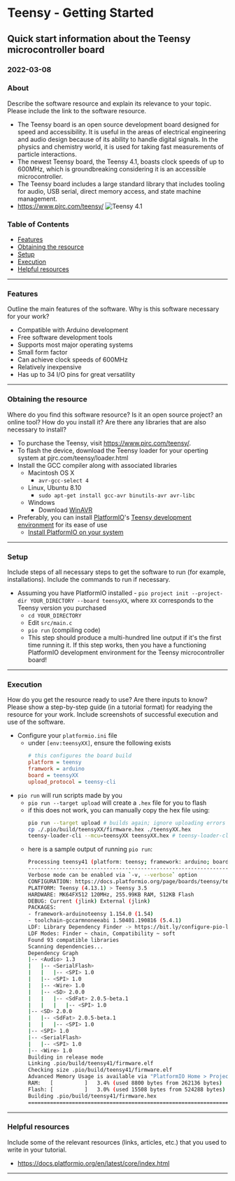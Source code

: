 # Teensy - Getting Started
## Quick start information about the Teensy microcontroller board
### 2022-03-08

### About

Describe the software resource and explain its relevance to your topic. Please include the link to the software resource.

- The Teensy board is an open source development board designed for speed and accessibility. It is useful in the areas of electrical engineering and audio design because of its ability to handle digital signals. In the physics and chemistry world, it is used for taking fast measurements of particle interactions.
- The newest Teensy board, the Teensy 4.1, boasts clock speeds of up to 600MHz, which is groundbreaking considering it is an accessible microcontroller.
- The Teensy board includes a large standard library that includes tooling for audio, USB serial, direct memory access, and state machine management.
- https://www.pjrc.com/teensy/
![Teensy 4.1](https://external-content.duckduckgo.com/iu/?u=https%3A%2F%2Fhackaday.com%2Fwp-content%2Fuploads%2F2020%2F05%2Fteensy-4.1-cover.jpg&f=1&nofb=1)

### Table of Contents

* [Features](https://github.com/Allegheny-ComputerScience-580-S2022/lab01-simojo/blob/main/writing/tutorial.md#features)
* [Obtaining the resource](https://github.com/Allegheny-ComputerScience-580-S2022/lab01-simojo/blob/main/writing/tutorial.md#obtaining-the-resource)
* [Setup](https://github.com/Allegheny-ComputerScience-580-S2022/lab01-simojo/blob/main/writing/tutorial.md#setup)
* [Execution](https://github.com/Allegheny-ComputerScience-580-S2022/lab01-simojo/blob/main/writing/tutorial.md#execution)
* [Helpful resources](https://github.com/Allegheny-ComputerScience-580-S2022/lab01-simojo/blob/main/writing/tutorial.md#helpful-resources)

---

### Features

Outline the main features of the software. Why is this software necessary for your work?

- Compatible with Arduino development
- Free software development tools
- Supports most major operating systems
- Small form factor
- Can achieve clock speeds of 600MHz
- Relatively inexpensive
- Has up to 34 I/O pins for great versatility

---

### Obtaining the resource

Where do you find this software resource? Is it an open source project? an online tool? How do you install it? Are there any libraries that are also necessary to install?

- To purchase the Teensy, visit https://www.pjrc.com/teensy/.
- To flash the device, download the Teensy loader for your operting system at pjrc.com/teensy/loader.html
- Install the GCC compiler along with associated libraries
   - Macintosh OS X
     - `avr-gcc-select 4`
   - Linux, Ubuntu 8.10
     - `sudo apt-get install gcc-avr binutils-avr avr-libc`
   - Windows
     - Download [WinAVR](http://winavr.sourceforge.net/download.html)
- Preferably, you can install [PlatformIO](platformio.org)'s [Teensy development environment](https://docs.platformio.org/en/latest/platforms/teensy.html) for its ease of use
  - [Install PlatformIO on your system](https://docs.platformio.org/en/latest/core/installation.html)

---

### Setup

Include steps of all necessary steps to get the software to run (for example, installations). Include the commands to run if necessary.

- Assuming you have PlatformIO installed
	  - `pio project init --project-dir YOUR_DIRECTORY --board teensyXX`, where `XX` corresponds to the Teensy version you purchased
  - `cd YOUR_DIRECTORY`
  - Edit `src/main.c`
  - `pio run` (compiling code)
  - This step should produce a multi-hundred line output if it's the first time running it. If this step works, then you have a functioning PlatformIO development environment for the Teensy microcontroller board!

---

### Execution

How do you get the resource ready to use? Are there inputs to know? Please show a step-by-step guide (in a tutorial format) for readying the resource for your work. Include screenshots of successful execution and use of the software.

- Configure your `platformio.ini` file
  - under `[env:teensyXX]`, ensure the following exists
    ```ini
    # this configures the board build
    platform = teensy
    framwork = arduino
    board = teensyXX
    upload_protocol = teensy-cli
    ```
- `pio run` will run scripts made by you
  - `pio run --target upload` will create a `.hex` file for you to flash
  - if this does not work, you can manually copy the hex file using:
    ```sh
    pio run --target upload # builds again; ignore uploading errors
    cp ./.pio/build/teensyXX/firmware.hex ./teensyXX.hex
    teensy-loader-cli --mcu=teensyXX teensyXX.hex # teensy-loader-cli will already be installed via PlatformIO
    ```
  - here is a sample output of running `pio run`:
    ```sh
    Processing teensy41 (platform: teensy; framework: arduino; board: teensy35)
    --------------------------------------------------------------------------------------------------------------------------------------------------------------------------------------------
    Verbose mode can be enabled via `-v, --verbose` option
    CONFIGURATION: https://docs.platformio.org/page/boards/teensy/teensy35.html
    PLATFORM: Teensy (4.13.1) > Teensy 3.5
    HARDWARE: MK64FX512 120MHz, 255.99KB RAM, 512KB Flash
    DEBUG: Current (jlink) External (jlink)
    PACKAGES:
    - framework-arduinoteensy 1.154.0 (1.54)
    - toolchain-gccarmnoneeabi 1.50401.190816 (5.4.1)
    LDF: Library Dependency Finder -> https://bit.ly/configure-pio-ldf
    LDF Modes: Finder ~ chain, Compatibility ~ soft
    Found 93 compatible libraries
    Scanning dependencies...
    Dependency Graph
    |-- <Audio> 1.3
    |   |-- <SerialFlash>
    |   |   |-- <SPI> 1.0
    |   |-- <SPI> 1.0
    |   |-- <Wire> 1.0
    |   |-- <SD> 2.0.0
    |   |   |-- <SdFat> 2.0.5-beta.1
    |   |   |   |-- <SPI> 1.0
    |-- <SD> 2.0.0
    |   |-- <SdFat> 2.0.5-beta.1
    |   |   |-- <SPI> 1.0
    |-- <SPI> 1.0
    |-- <SerialFlash>
    |   |-- <SPI> 1.0
    |-- <Wire> 1.0
    Building in release mode
    Linking .pio/build/teensy41/firmware.elf
    Checking size .pio/build/teensy41/firmware.elf
    Advanced Memory Usage is available via "PlatformIO Home > Project Inspect"
    RAM:   [          ]   3.4% (used 8800 bytes from 262136 bytes)
    Flash: [          ]   3.0% (used 15508 bytes from 524288 bytes)
    Building .pio/build/teensy41/firmware.hex
    =============================================================================== [SUCCESS] Took 1.95 seconds ===============================================================================
    ```

---

### Helpful resources

Include some of the relevant resources (links, articles, etc.) that you used to write in your tutorial.

- https://docs.platformio.org/en/latest/core/index.html

---
